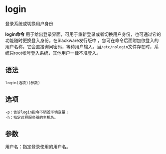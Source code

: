 login
===

登录系统或切换用户身份


**login命令** 用于给出登录界面，可用于重新登录或者切换用户身份，也可通过它的功能随时更换登入身份。在Slackware发行版中 ，您可在命令后面附加欲登入的用户名称，它会直接询问密码，等待用户输入。当`/etc/nologin`文件存在时，系统只root帐号登入系统，其他用户一律不准登入。

##  语法

```
login(选项)(参数)
```

##  选项

```
-p：告诉login指令不销毁环境变量；
-h：指定远程服务器的主机名。
```

##  参数

用户名：指定登录使用的用户名。



